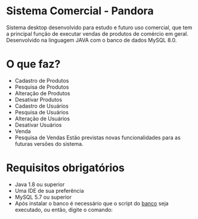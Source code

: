 # Sistema Comercial - Pandora
Sistema desktop desenvolvido para estudo e futuro uso comercial, que tem a principal função de executar vendas de produtos de comércio em geral. Desenvolvido na linguagem JAVA com o banco de dados MySQL 8.0.

# O que faz?
 - Cadastro de Produtos
 - Pesquisa de Produtos
 - Alteração de Produtos
 - Desativar Produtos
 - Cadastro de Usuários
 - Pesquisa de Usuários
 - Alteração de Usuários
 - Desativar Usuários
 - Venda
 - Pesquisa de Vendas
 Estão previstas novas funcionalidades para as futuras versões do sistema.
 

# Requisitos obrigatórios
 - Java 1.8 ou superior
 - Uma IDE de sua preferência
 - MySQL 5.7 ou superior
 - Após instalar o banco é necessário que o script do [banco](https://github.com/hiranneri/cartorio/tree/master/docs) seja executado, ou então, digite o comando:
